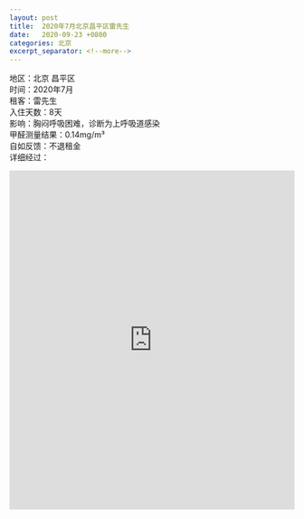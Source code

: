 ```yaml
---
layout: post
title:  2020年7月北京昌平区雷先生
date:   2020-09-23 +0800
categories: 北京
excerpt_separator: <!--more-->
---
```

<!--more-->
地区：北京 昌平区  
时间：2020年7月  
租客：雷先生  
入住天数：8天  
影响：胸闷呼吸困难，诊断为上呼吸道感染  
甲醛测量结果：0.14mg/m³  
自如反馈：不退租金  
详细经过： 
<iframe width="100%" height="600" src="https://m.weibo.cn/detail/4536353486020281" frameborder="0" allow="autoplay; encrypted-media" allowfullscreen></iframe> 
